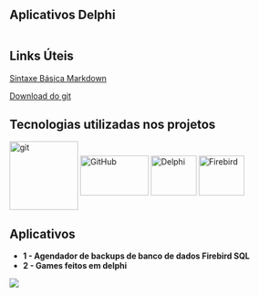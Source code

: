 ## Aplicativos Delphi

```

```



## Links Úteis

[Sintaxe Básica Markdown](https://www.markdownguide.org/basic-syntax/)

[Download do git](https://git-scm.com/downloads)



## Tecnologias utilizadas nos projetos

<div style="display: inline_block">
<img align="center" alt="git" height="120" width="120" src="https://cdn.jsdelivr.net/gh/devicons/devicon/icons/git/git-original-wordmark.svg"/>
<img align="center" alt="GitHub" height="70" width="120" src="https://cdn.jsdelivr.net/gh/devicons/devicon/icons/github/github-original-wordmark.svg" />
<img align="center" alt="Delphi" height="70" width="80" src="https://dtffvb2501i0o.cloudfront.net/images/logos/logo-page/delphi-logo-1024.png"/> 
<img align="center" alt="Firebird" height="70" width="80" src="https://firebirdsql.org/file/about/firebird-logo-48.png" /> 



## Aplicativos

- **1 - Agendador de backups de banco de dados Firebird SQL**
- **2 - Games feitos em delphi**

![](C:\Projetos\delphi\projetos-delphi\images\readme.png)

